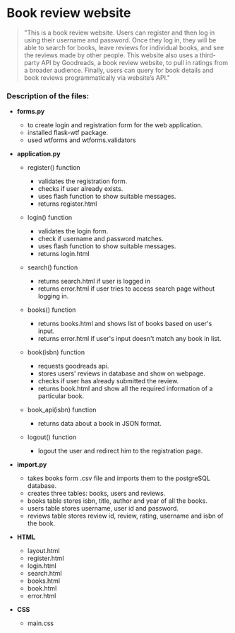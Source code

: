 # Book review website

> "This is a book review website. Users can register and then log in using their username and password. Once they log in, they will be able to search for books, leave reviews for individual books, and see the reviews made by other people. This website also uses a third-party API by Goodreads, a book review website, to pull in ratings from a broader audience. Finally, users can query for book details and book reviews programmatically via website’s API."

### Description of the files:

* __forms.py__
    * to create login and registration form for the web application.
    * installed flask-wtf package.
    * used wtforms and wtforms.validators

* __application.py__
    * register() function
        * validates the registration form.
        * checks if user already exists.
        * uses flash function to show suitable messages.
        * returns register.html
    
    * login() function
        * validates the login form.
        * check if username and password matches.
        * uses flash function to show suitable messages.
        * returns login.html
    
    * search() function
        * returns search.html if user is logged in
        * returns error.html if user tries to access search page without logging in.

    * books() function
        * returns books.html and shows list of books based on user's input.
        * returns error.html if user's input doesn't match any book in list.

    * book(isbn) function
        * requests goodreads api.
        * stores users' reviews in database and show on webpage.
        * checks if user has already submitted the review.
        * returns book.html and show all the required information of a particular book.

    * book_api(isbn) function
        * returns data about a book in JSON format.
    
    * logout() function
        * logout the user and redirect him to the registration page.

* __import.py__
    * takes books form .csv file and imports them to the postgreSQL database.
    * creates three tables: books, users and reviews.
    * books table stores isbn, title, author and year of all the books.
    * users table stores username, user id and password.
    * reviews table stores review id, review, rating, username and isbn of the book.

* __HTML__
    * layout.html
    * register.html
    * login.html
    * search.html
    * books.html
    * book.html
    * error.html

* __CSS__
    * main.css
    
    
    
    


